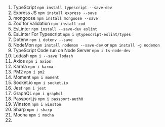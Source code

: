 

1. TypeScript     `npm install typescript --save-dev`
2. Express JS   `npm install express --save`
3. mongoose  `npm install mongoose --save`
4. Zod for validation `npm install zod`
5. EsLinter `npm install --save-dev eslint`
6. EsLinter For Typescript `npm i @typescript-eslint/types`
7. Dotenv  `npm i dotenv --save`
8. NodeMon `npm install nodemon --save-dev` or  `npm install -g nodemon`
9. TypeScript Code run on Node Server `npm i ts-node-dev`
10. Lodash  `npm i --save lodash`
11. Axios   `npm i axios`
12. Karma `npm i karma`
13. PM2 `npm i pm2`
14. Moment `npm i moment`
15. Socket.io  `npm i socket.io`
16. Jest  `npm i jest`
17. GraphQL `npm i graphql`
18. Passport.js `npm i passport-auth0`
19. Winston `npm i winston`
20. Sharp `npm i sharp`
21. Mocha `npm i mocha` 
22. 